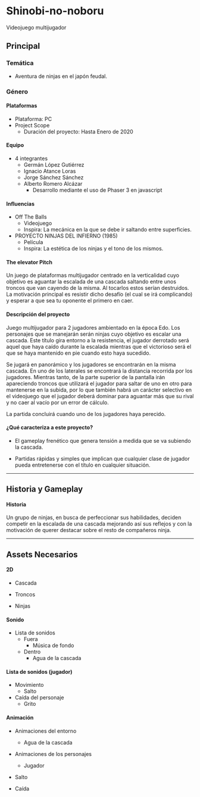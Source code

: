 # Shinobi-no-noboru
Videojuego multijugador

## Principal
### Temática
- Aventura de ninjas en el japón feudal.
### Género
#### Plataformas
- Plataforma: PC
- Project Scope 
	- Duración del proyecto: Hasta Enero de 2020
#### Equipo
- 4 integrantes
  - Germán López Gutiérrez
  - Ignacio Atance Loras
  - Jorge Sánchez Sánchez
  - Alberto Romero Alcázar
	- Desarrollo mediante el uso de Phaser 3 en javascript
#### Influencias
- Off The Balls
	- Videojuego
  - Inspira: La mecánica en la que se debe ir saltando entre superficies.
- PROYECTO NINJAS DEL INFIERNO (1985)
	- Película
	- Inspira: La estética de los ninjas y el tono de los mismos.
#### The elevator Pitch
Un juego de plataformas multijugador centrado en la verticalidad cuyo objetivo es aguantar la escalada de una cascada saltando entre unos troncos que van cayendo de la misma. Al tocarlos estos serían destruidos. La motivación principal es resistir dicho desafío (el cual se irá complicando) y esperar a que sea tu oponente el primero en caer.

#### Descripción del proyecto

Juego multijugador para 2 jugadores ambientado en la época Edo. Los personajes que se manejarán serán ninjas cuyo objetivo es escalar una cascada. Este título gira entorno a la resistencia, el jugador derrotado será aquel que haya caído durante la escalada mientras que el victorioso será el que se haya mantenido en pie cuando esto haya sucedido.

Se jugará en panorámico y los jugadores se encontrarán en la misma cascada. En uno de los laterales se encontrará la distancia recorrida por los jugadores. Mientras tanto, de la parte superior de la pantalla irán apareciendo troncos que utilizará el jugador para saltar de uno en otro para mantenerse en la subida, por lo que también habrá un carácter selectivo en el videojuego que el jugador deberá dominar para aguantar más que su rival y no caer al vacío por un error de cálculo.

La partida concluirá cuando uno de los jugadores haya perecido.

#### ¿Qué caracteriza a este proyecto?
- El gameplay frenético que genera tensión a medida que se va subiendo la cascada. 

- Partidas rápidas y simples que implican que cualquier clase de jugador pueda entretenerse con el título en cualquier situación.

--------------------

## Historia y Gameplay
#### Historia

Un grupo de ninjas, en busca de perfeccionar sus habilidades, deciden competir en la escalada de una cascada mejorando así sus reflejos y con la motivación de querer destacar sobre el resto de compañeros ninja.

--------------------

## Assets Necesarios
#### 2D
 - Cascada

 - Troncos

 - Ninjas 
#### Sonido
- Lista de sonidos
	- Fuera
		- Música de fondo
	- Dentro
		- Agua de la cascada

#### Lista de sonidos (jugador)
- Movimiento
	- Salto
- Caída del personaje
	- Grito

#### Animación
- Animaciones del entorno 
	- Agua de la cascada

- Animaciones de los personajes 
	- Jugador
- Salto
- Caída
